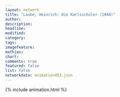 ```yaml
---
layout: network
title: "Laube, Heinrich: Die Karlsschüler (1846)"
author:
description:
headline:
modified:
category:
tags:
imagefeature: 
mathjax: 
chart: 
comments: true
featured: false
list: false
networkdata: animation453.json
---
```

{% include animation.html %}
